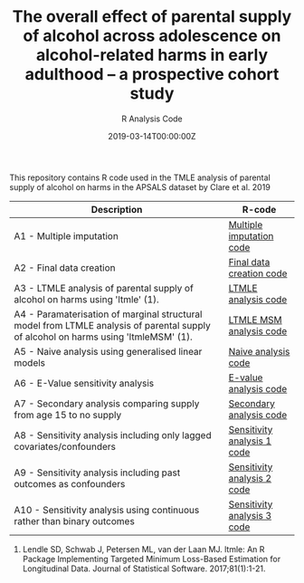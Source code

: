 ﻿---
title: 'The overall effect of parental supply of alcohol across adolescence on alcohol-related harms in early adulthood – a prospective cohort study'
subtitle: 'R Analysis Code'
summary: R Analysis Code
authors:
- admin
tags:
- Alcohol
- Adolescence
- Longitudinal cohort study
- Causal inference
categories: []
date: "2019-03-14T00:00:00Z"
lastmod: "2019-06-22T00:00:00Z"
featured: false
draft: false
image:
  placement: 2
  caption: ""
  focal_point: ""
  preview_only: false
projects:
- APSALS
- causal-inference
---

This repository contains R code used in the TMLE analysis of parental supply of alcohol on harms in the APSALS dataset by Clare et al. 2019

| Description | R-code |
| --- | --- |
| A1 - Multiple imputation | [Multiple imputation code](Code/A1_multiple_imputation.R) |
| A2 - Final data creation | [Final data creation code](Code/A2_final_data_creation.R) |
| A3 - LTMLE analysis of parental supply of alcohol on harms using 'ltmle' (1). | [LTMLE analysis code](Code/A3_ltmle_analysis.R) |
| A4 - Paramaterisation of marginal structural model from LTMLE analysis of parental supply of alcohol on harms using 'ltmleMSM' (1). | [LTMLE MSM analysis code](Code/A4_ltmle_msm_analysis.R) |
| A5 - Naive analysis using generalised linear models | [Naive analysis code](Code/A5_naive_analysis.R) |
| A6 - E-Value sensitivity analysis | [E-value analysis code](Code/A6_evalue_analysis.R) |
| A7 - Secondary analysis comparing supply from age 15 to no supply | [Secondary analysis code](Code/A7_secondary_supply_at_age_15.R) |
| A8 - Sensitivity analysis including only lagged covariates/confounders | [Sensitivity analysis 1 code](Code/A8_sensitivity_lagged_predictors.R) |
| A9 - Sensitivity analysis including past outcomes as confounders | [Sensitivity analysis 2 code](Code/A9_sensitivity_control_for_past_outcomes.R) |
| A10 - Sensitivity analysis using continuous rather than binary outcomes | [Sensitivity analysis 3 code](Code/A10_sensitivity_continuous_outcomes.R) |

1. Lendle SD, Schwab J, Petersen ML, van der Laan MJ. ltmle: An R Package Implementing Targeted Minimum Loss-Based Estimation for Longitudinal Data. Journal of Statistical Software. 2017;81(1):1-21.